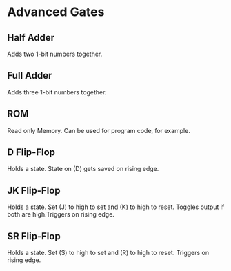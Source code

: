 # Advanced Gates

## Half Adder

Adds two 1-bit numbers together.

## Full Adder

Adds three 1-bit numbers together.

## ROM

Read only Memory. Can be used for program code, for example.

## D Flip-Flop

Holds a state. State on (D) gets saved on rising edge.

## JK Flip-Flop

Holds a state. Set (J) to high to set and (K) to high to reset. Toggles output if both are high.Triggers on rising edge.

## SR Flip-Flop

Holds a state. Set (S) to high to set and (R) to high to reset. Triggers on rising edge.
